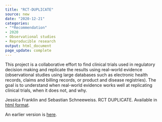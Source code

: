 ```yaml
---
title: "RCT-DUPLICATE"
source: new
date: "2020-12-21"
categories:
- "*Recommendation"
- 2020
- Observational studies
- Reproducible research
output: html_document
page_update: complete
---
```


This project is a collaborative effort to find clinical trials used in regulatory decision making and replicate the results using real-world evidence (observational studies using large databases such as electronic health records, claims and billing records, or product and disease registries). The goal is to understand when real-world evidence works well at replicating clinical trials, when it does not, and why.

<!--more-->

Jessica Franklin and Sebastian Schneeweiss. RCT DUPLICATE. Available in [html format](https://www.rctduplicate.org/).

An earlier version is [here][sim2].
 
[sim2]: http://new.pmean.com/rct-duplicate/

